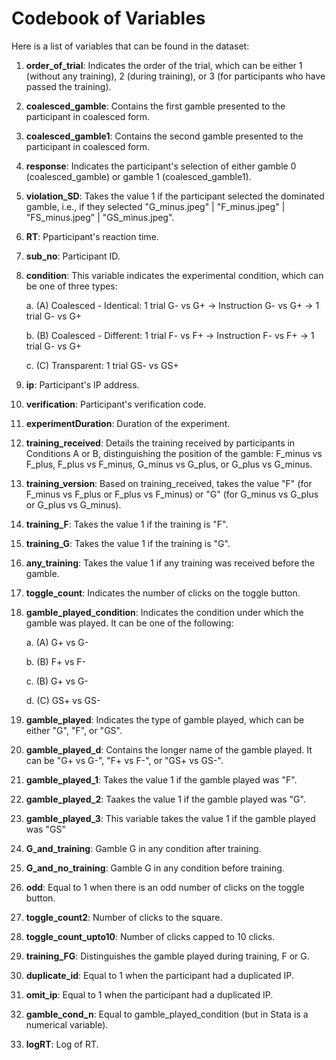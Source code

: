 # Codebook of Variables

Here is a list of variables that can be found in the dataset:

1. **order_of_trial**: Indicates the order of the trial, which can be either 1 (without any training), 2 (during training), or 3 (for participants who have passed the training).

2. **coalesced_gamble**: Contains the first gamble presented to the participant in coalesced form.

3. **coalesced_gamble1**: Contains the second gamble presented to the participant in coalesced form.

4. **response**: Indicates the participant's selection of either gamble 0 (coalesced_gamble) or gamble 1 (coalesced_gamble1).

5. **violation_SD**: Takes the value 1 if the participant selected the dominated gamble, i.e., if they selected "G_minus.jpeg" | "F_minus.jpeg" | "FS_minus.jpeg" | "GS_minus.jpeg".

6. **RT**: Pparticipant's reaction time.

7. **sub_no**: Participant ID.

8. **condition**: This variable indicates the experimental condition, which can be one of three types:
    
    a. (A) Coalesced - Identical: 1 trial G- vs G+ → Instruction G- vs G+ → 1 trial G- vs G+
    
    b. (B) Coalesced - Different: 1 trial F- vs F+ → Instruction F- vs F+ → 1 trial G- vs G+
    
    c. (C) Transparent: 1 trial GS- vs GS+

9. **ip**: Participant's IP address.

10. **verification**: Participant's verification code.

11. **experimentDuration**: Duration of the experiment.

12. **training_received**: Details the training received by participants in Conditions A or B, distinguishing the position of the gamble: F_minus vs F_plus, F_plus vs F_minus, G_minus vs G_plus, or G_plus vs G_minus.

13. **training_version**: Based on training_received, takes the value "F" (for F_minus vs F_plus or F_plus vs F_minus) or "G" (for G_minus vs G_plus or G_plus vs G_minus).

14. **training_F**: Takes the value 1 if the training is "F".

15. **training_G**: Takes the value 1 if the training is "G".

16. **any_training**: Takes the value 1 if any training was received before the gamble.

17. **toggle_count**: Indicates the number of clicks on the toggle button.

18. **gamble_played_condition**: Indicates the condition under which the gamble was played. It can be one of the following:

    a. (A) G+ vs G-
    
    b. (B) F+ vs F-
    
    c. (B) G+ vs G-
    
    d. (C) GS+ vs GS-

19. **gamble_played**: Indicates the type of gamble played, which can be either "G", "F", or "GS".

20. **gamble_played_d**: Contains the longer name of the gamble played. It can be "G+ vs G-", "F+ vs F-", or "GS+ vs GS-".

21. **gamble_played_1**: Takes the value 1 if the gamble played was "F".

22. **gamble_played_2**: Taakes the value 1 if the gamble played was "G".

23. **gamble_played_3**: This variable takes the value 1 if the gamble played was "GS"

24. **G_and_training**:  Gamble G in any condition after training.

25. **G_and_no_training**: Gamble G in any condition before training.

26. **odd**: Equal to 1 when there is an odd number of clicks on the toggle button.

27. **toggle_count2**: Number of clicks to the square.

28. **toggle_count_upto10**: Number of clicks capped to 10 clicks.

29. **training_FG**: Distinguishes the gamble played during training, F or G.

30. **duplicate_id**: Equal to 1 when the participant had a duplicated IP.

31. **omit_ip**: Equal to 1 when the participant had a duplicated IP.

32. **gamble_cond_n**: Equal to gamble_played_condition (but in Stata is a numerical variable).

33. **logRT**: Log of RT.
